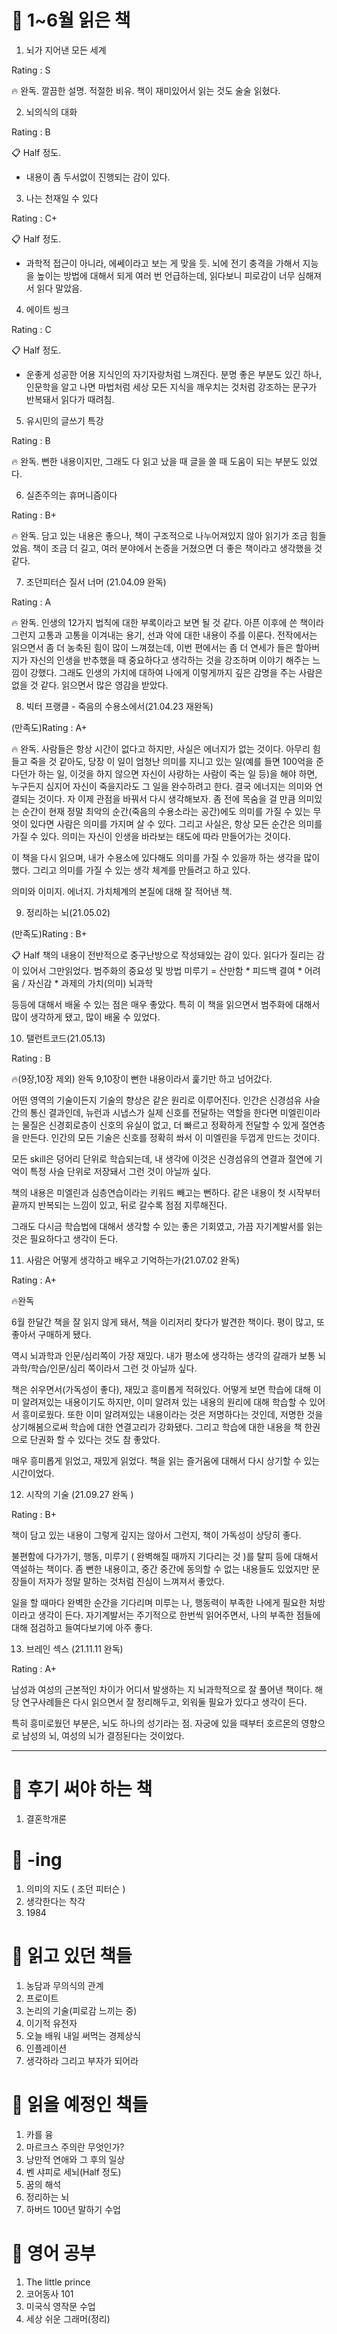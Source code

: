 # 📌 1~6월 읽은 책

1. 뇌가 지어낸 모든 세계

Rating : S

🔥 완독.
깔끔한 설명. 적절한 비유. 책이 재미있어서 읽는 것도 술술 읽혔다.

2. 뇌의식의 대화

Rating : B

📋 Half 정도.
* 내용이 좀 두서없이 진행되는 감이 있다.

3. 나는 천재일 수 있다

Rating : C+

📋 Half 정도.
* 과학적 접근이 아니라, 에쎄이라고 보는 게 맞을 듯. 뇌에 전기 충격을 가해서 지능을 높이는 방법에 대해서 되게 여러 번 언급하는데, 읽다보니 피로감이 너무 심해져서 읽다 말았음.

4. 에이트 씽크

Rating : C

📋 Half 정도.
* 운좋게 성공한 어용 지식인의 자기자랑처럼 느껴진다. 분명 좋은 부분도 있긴 하나, 인문학을 알고 나면 마법처럼 세상 모든 지식을 깨우치는 것처럼 강조하는 문구가 반복돼서 읽다가 때려침.

5. 유시민의 글쓰기 특강

Rating : B

🔥 완독.
뻔한 내용이지만, 그래도 다 읽고 났을 때 글을 쓸 때 도움이 되는 부분도 있었다.

6. 실존주의는 휴머니즘이다

Rating : B+

🔥 완독.
담고 있는 내용은 좋으나, 책이 구조적으로 나누어져있지 않아 읽기가 조금 힘들었음.
책이 조금 더 길고, 여러 분야에서 논증을 거쳤으면 더 좋은 책이라고 생각했을 것 같다.

7. 조던피터슨 질서 너머 (21.04.09 완독)

Rating : A

🔥 완독.
인생의 12가지 법칙에 대한 부록이라고 보면 될 것 같다. 아픈 이후에 쓴 책이라 그런지 고통과 고통을 이겨내는 용기, 선과 악에 대한 내용이 주를 이룬다. 전작에서는 읽으면서 좀 더 농축된 힘이 많이 느껴졌는데, 이번 편에서는 좀 더 연세가 들은 할아버지가 자신의 인생을 반추했을 때 중요하다고 생각하는 것을 강조하며 이야기 해주는 느낌이 강했다.
그래도 인생의 가치에 대하여 나에게 이렇게까지 깊은 감명을 주는 사람은 없을 것 같다. 읽으면서 많은 영감을 받았다.

8. 빅터 프랭클 - 죽음의 수용소에서(21.04.23 재완독)

(만족도)Rating : A+

🔥 완독.
사람들은 항상 시간이 없다고 하지만, 사실은 에너지가 없는 것이다. 아무리 힘들고 죽을 것 같아도, 당장 이 일이 엄청난 의미를 지니고 있는 일(예를 들면 100억을 준다던가 하는 일, 이것을 하지 않으면 자신이 사랑하는 사람이 죽는 일 등)을 해야 하면, 누구든지 심지어 자신이 죽을지라도 그 일을 완수하려고 한다. 결국 에너지는 의미와 연결되는 것이다. 자 이제 관점을 바꿔서 다시 생각해보자. 좀 전에 목숨을 걸 만큼 의미있는 순간이 현재 정말 최악의 순간(죽음의 수용소라는 공간)에도 의미를 가질 수 있는 무엇이 있다면 사람은 의미를 가지며 살 수 있다. 그리고 사실은, 항상 모든 순간은 의미를 가질 수 있다. 의미는 자신이 인생을 바라보는 태도에 따라 만들어가는 것이다. 

이 책을 다시 읽으며, 내가 수용소에 있다해도 의미를 가질 수 있을까 하는 생각을 많이 했다. 그리고 의미를 가질 수 있는 생각 체계를 만들려고 하고 있다.

의미와 이미지. 에너지. 가치체계의 본질에 대해 잘 적어낸 책.

9. 정리하는 뇌(21.05.02)

(만족도)Rating : B+

📋 Half
책의 내용이 전반적으로 중구난방으로 작성돼있는 감이 있다. 읽다가 질리는 감이 있어서 그만읽었다.
범주화의 중요성 및 방법
미루기 = 산만함 * 피드백 결여 * 어려움 / 자신감 * 과제의 가치(의미)
뇌과학

등등에 대해서 배울 수 있는 점은 매우 좋았다.
특히 이 책을 읽으면서 범주화에 대해서 많이 생각하게 됐고, 많이 배울 수 있었다.

10. 탤런트코드(21.05.13)

Rating : B

🔥(9장,10장 제외) 완독
9,10장이 뻔한 내용이라서 훑기만 하고 넘어갔다.

어떤 영역의 기술이든지 기술의 향상은 같은 원리로 이루어진다.
인간은 신경섬유 사슬간의 통신 결과인데, 뉴런과 시냅스가 실제 신호를 전달하는 역할을 한다면 미엘린이라는 물질은 신경회로층이 신호의 유실이 없고, 더 빠르고 정확하게 전달할 수 있게 절연층을 만든다.
인간의 모든 기술은 신호를 정확히 쏴서 이 미엘린을 두껍게 만드는 것이다.

모든 skill은 덩어리 단위로 학습되는데, 내 생각에 이것은 신경섬유의 연결과 절연에 기억이 특정 사슬 단위로 저장돼서 그런 것이 아닐까 싶다.

책의 내용은 미엘린과 심층연습이라는 키워드 빼고는 뻔하다. 같은 내용이 첫 시작부터 끝까지 반복되는 느낌이 있고, 뒤로 갈수록 점점 지루해진다.

그래도 다시금 학습법에 대해서 생각할 수 있는 좋은 기회였고, 가끔 자기계발서를 읽는 것은 필요하다고 생각이 든다.

11. 사람은 어떻게 생각하고 배우고 기억하는가(21.07.02 완독)

Rating : A+

🔥완독

6월 한달간 책을 잘 읽지 않게 돼서, 책을 이리저리 찾다가 발견한 책이다.
평이 많고, 또 좋아서 구매하게 됐다.

역시 뇌과학과 인문/심리쪽이 가장 재밌다.
내가 평소에 생각하는 생각의 갈래가 보통 뇌과학/학습/인문/심리 쪽이라서 그런 것 아닐까 싶다.

책은 쉬우면서(가독성이 좋다), 재밌고 흥미롭게 적혀있다.
어떻게 보면 학습에 대해 
이미 알려져있는 내용이기도 하지만, 이미 알려져 있는 내용의 원리에 대해 학습할 수 있어서 흥미로웠다.
또한 이미 알려져있는 내용이라는 것은 저명하다는 것인데, 저명한 것을 상기해봄으로써 학습에 대한 연결고리가 강화됐다. 
그리고 학습에 대한 내용을 책 한권으로 단권화 할 수 있다는 것도 참 좋았다.

매우 흥미롭게 읽었고, 재밌게 읽었다. 책을 읽는 즐거움에 대해서 다시 상기할 수 있는 시간이었다.

12. 시작의 기술 (21.09.27 완독 )

Rating : B+

책이 담고 있는 내용이 그렇게 깊지는 않아서 그런지, 책이 가독성이 상당히 좋다.

불편함에 다가가기, 행동, 미루기 ( 완벽해질 때까지 기다리는 것 )를 탈피 등에 대해서 역설하는 책이다.
좀 뻔한 내용이고, 중간 중간에 동의할 수 없는 내용들도 있었지만 문장들이 저자가 정말 말하는 것처럼 진심이 느껴져서 좋았다.

일을 할 때마다 완벽한 순간을 기다리며 미루는 나, 행동력이 부족한 나에게 필요한 처방이라고 생각이 든다.
자기계발서는 주기적으로 한번씩 읽어주면서, 나의 부족한 점들에 대해 점검하고 들여다보기에 아주 좋다.

13. 브레인 섹스 (21.11.11 완독)

Rating : A+

남성과 여성의 근본적인 차이가 어디서 발생하는 지 뇌과학적으로 잘 풀어낸 책이다. 해당 연구사례들은 다시 읽으면서 잘 정리해두고, 외워둘 필요가 있다고 생각이 든다. 

특히 흥미로웠던 부분은, 뇌도 하나의 성기라는 점. 자궁에 있을 때부터 호르몬의 영향으로 남성의 뇌, 여성의 뇌가 결정된다는 것이었다.

___

# 📌 후기 써야 하는 책

1. 결혼학개론

# 📌 -ing

1. 의미의 지도 ( 조던 피터슨 )
2. 생각한다는 착각
3. 1984

# 📌 읽고 있던 책들

1. 농담과 무의식의 관계
2. 프로이트
3. 논리의 기술(피로감 느끼는 중)
4. 이기적 유전자
5. 오늘 배워 내일 써먹는 경제상식
6. 인플레이션
7. 생각하라 그리고 부자가 되어라

# 📌 읽을 예정인 책들

1. 카를 융
2. 마르크스 주의란 무엇인가?
3. 낭만적 연애와 그 후의 일상
4. 벤 샤피로 세뇌(Half 정도)
5. 꿈의 해석
6. 정리하는 뇌
7. 하버드 100년 말하기 수업

# 📌 영어 공부

1. The little prince
2. 코어동사 101
3. 미국식 영작문 수업
4. 세상 쉬운 그래머(정리)
